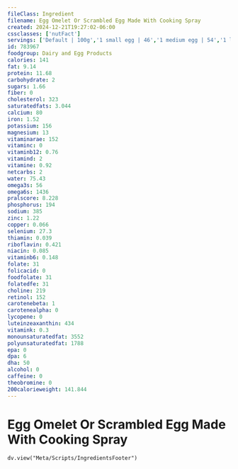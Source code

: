 ```yaml
---
fileClass: Ingredient
filename: Egg Omelet Or Scrambled Egg Made With Cooking Spray
created: 2024-12-21T19:27:02-06:00
cssclasses: ['nutFact']
servings: ['Default | 100g','1 small egg | 46','1 medium egg | 54','1 large egg | 61','1 extra large egg | 68','1 jumbo | 77','1 egg, ns as to size | 61','1 cup | 214']
id: 783967
foodgroup: Dairy and Egg Products 
calories: 141
fat: 9.14
protein: 11.68
carbohydrate: 2
sugars: 1.66
fiber: 0
cholesterol: 323
saturatedfats: 3.044
calcium: 80
iron: 1.52
potassium: 156
magnesium: 13
vitaminarae: 152
vitaminc: 0
vitaminb12: 0.76
vitamind: 2
vitamine: 0.92
netcarbs: 2
water: 75.43
omega3s: 56
omega6s: 1436
pralscore: 8.228
phosphorus: 194
sodium: 385
zinc: 1.22
copper: 0.066
selenium: 27.3
thiamin: 0.039
riboflavin: 0.421
niacin: 0.085
vitaminb6: 0.148
folate: 31
folicacid: 0
foodfolate: 31
folatedfe: 31
choline: 219
retinol: 152
carotenebeta: 1
carotenealpha: 0
lycopene: 0
luteinzeaxanthin: 434
vitamink: 0.3
monounsaturatedfat: 3552
polyunsaturatedfat: 1788
epa: 0
dpa: 6
dha: 50
alcohol: 0
caffeine: 0
theobromine: 0
200calorieweight: 141.844
---
```


# Egg Omelet Or Scrambled Egg Made With Cooking Spray

```dataviewjs
dv.view("Meta/Scripts/IngredientsFooter")
```